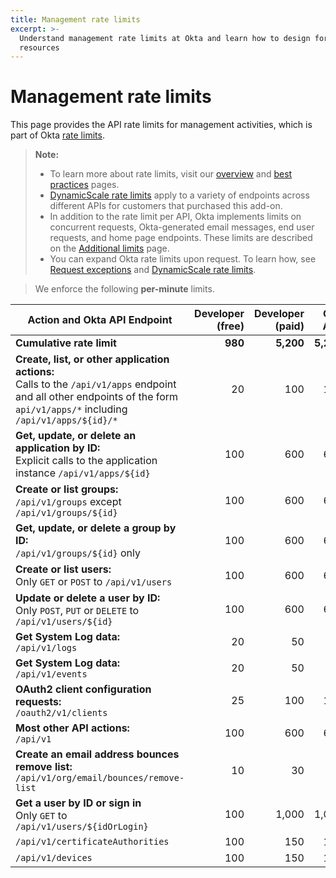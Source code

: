 ```yaml
---
title: Management rate limits
excerpt: >-
  Understand management rate limits at Okta and learn how to design for efficient use of
  resources
---
```


# Management rate limits

This page provides the API rate limits for management activities, which is part of Okta [rate limits](/docs/reference/rate-limits).

> **Note:**
>
> * To learn more about rate limits, visit our [overview](/docs/reference/rate-limits) and [best practices](/docs/reference/rl-best-practices) pages.
> * [DynamicScale rate limits](/docs/reference/rl-dynamic-scale/) apply to a variety of endpoints across different APIs for customers that purchased this add-on.
> * In addition to the rate limit per API, Okta implements limits on concurrent requests, Okta-generated email messages, end user requests, and home page endpoints. These limits are described on the [Additional limits](/docs/reference/rl-additional-limits/) page.
> * You can expand Okta rate limits upon request. To learn how, see [Request exceptions](/docs/reference/rl-best-practices/#request-exceptions) and [DynamicScale rate limits](/docs/reference/rl-dynamic-scale/).
>

> We enforce the following **per-minute** limits.

| Action and Okta API Endpoint                                                                                                       | Developer (free) | Developer (paid) | One App | Enterprise | Workforce Identity    |
| ---------------------------------------------------------------------------------------------------------------------------------- | ----------------: | ----------------: | -------: | ----------: | ---------------------: |
| **Cumulative rate limit**                                                                                                          | **980**          | **5,200**        | **5,200**| **5,200** | **7,000**             |
| **Create, list, or other application actions:**<br> Calls to the `/api/v1/apps` endpoint and all other endpoints of the form `api/v1/apps/*` including `/api/v1/apps/${id}/*`                                                     | 20               | 100              | 100     | 100        | 100                   |
| **Get, update, or delete an application by ID:**<br> Explicit calls to the application instance `/api/v1/apps/${id}`                                                    | 100              | 600              | 600     | 600        | 500                   |
| **Create or list groups:**<br>`/api/v1/groups` except `/api/v1/groups/${id}`                                                       | 100              | 600              | 600     | 600        | 500                   |
| **Get, update, or delete a group by ID:**<br>`/api/v1/groups/${id}` only                                                           | 100              | 600              | 600     | 600        | 1,000                 |
| **Create or list users:**<br>Only `GET` or `POST` to `/api/v1/users`                                                               | 100              | 600              | 600     | 600        | 600                   |
| **Update or delete a user by ID:**<br>Only `POST`, `PUT` or `DELETE` to `/api/v1/users/${id}`                                      | 100              | 600              | 600     | 600        | 600                   |
| **Get System Log data:**<br>`/api/v1/logs`                                                                                         | 20               | 50               | 50      | 50         | 120                   |
| **Get System Log data:**<br>`/api/v1/events`                                                                                       | 20               | 50               | 50      | 50         | 100                   |
| **OAuth2 client configuration requests:**<br>`/oauth2/v1/clients`                                                                  | 25               | 100              | 100     | 100        | 100                   |
| **Most other API actions:**<br>`/api/v1`                                                                                           | 100              | 600              | 600     | 600        | 1,200                 |
| **Create an email address bounces remove list:**<br>`/api/v1/org/email/bounces/remove-list`                                                                  | 10               | 30               | 30      | 60         | 60                    |
| **Get a user by ID or sign in**<br>Only `GET` to `/api/v1/users/${idOrLogin}`                                                      | 100              | 1,000            | 1,000   | 1,000      | 2,000                 |
| `/api/v1/certificateAuthorities`                                                                                                   | 100              | 150              | 150     | 150        | 100                   |
| `/api/v1/devices`                                                                                                                  | 100              | 150              | 150     | 150        | 100                   |
